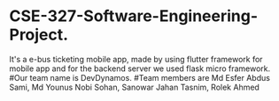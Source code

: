 # CSE-327-Software-Engineering-Project. 
It's a e-bus ticketing mobile app, made by using flutter framework for mobile app and for the backend server we used flask micro framework.
 #Our team name is DevDynamos.
 #Team members are 
 Md Esfer Abdus Sami,
 Md Younus Nobi Sohan,
 Sanowar Jahan Tasnim,
 Rolek Ahmed
